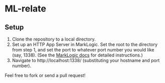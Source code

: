 # ML-relate

## Setup

1. Clone the repository to a local directory.
2. Set up an HTTP App Server in MarkLogic. Set the root to the directory from step 1, and set the port to whatever port number you would like (say, 1338). (See the [MarkLogic docs](https://docs.marklogic.com/guide/getting-started/xquery#id_15787) for detailed instructions.)
3. Navigate to http://localhost:1338/ (substituting your hostname and port number).

Feel free to fork or send a pull request!

